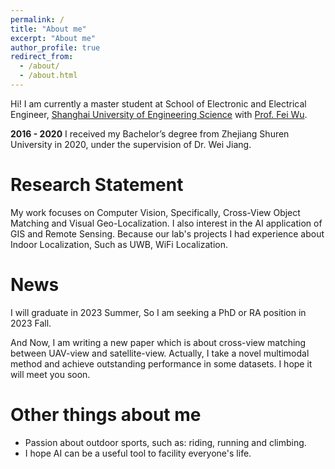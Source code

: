 ```yaml
---
permalink: /
title: "About me"
excerpt: "About me"
author_profile: true
redirect_from: 
  - /about/
  - /about.html
---
```


Hi! I am currently a master student at School of Electronic and Electrical Engineer,
[Shanghai University of Engineering Science](https://en.sues.edu.cn/) with [Prof. Fei Wu](https://seee.sues.edu.cn/0a/3d/c20789a133693/page.htm).

**2016 - 2020** I received my Bachelor’s degree from Zhejiang Shuren University in 2020, under the supervision of Dr. Wei Jiang.

[//]: # (**2020 - Present** I am a M.S. Student at [Shanghai University of Engineering Science]&#40;https://en.sues.edu.cn/&#41;)

Research Statement
======
My work focuses on Computer Vision, Specifically, Cross-View Object Matching and Visual Geo-Localization.
I also interest in the AI application of GIS and Remote Sensing. Because our lab's
projects I had experience about Indoor Localization, Such as UWB, WiFi Localization.

News
======
I will graduate in 2023 Summer, So I am seeking a PhD or RA position in 2023 Fall. 

And Now, I am writing a new paper which is about cross-view matching between UAV-view and satellite-view. Actually, I take a novel multimodal method and achieve outstanding performance in some datasets.
I hope it will meet you soon.


Other things about me
======
- Passion about outdoor sports, such as: riding, running and climbing.
- I hope AI can be a useful tool to facility everyone's life.

